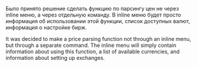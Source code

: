 Было принято решение сделать функцию по парсингу цен не через inline меню, а через отдельную команду. В inline меню будет просто информация об использовании этой функции, список доступных валют, информация о настройке бирж.

It was decided to make a price parsing function not through an inline menu, but through a separate command. The inline menu will simply contain information about using this function, a list of available currencies, and information about setting up exchanges.